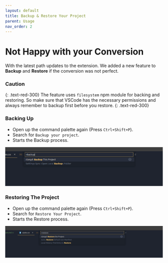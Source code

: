 ```yaml
---
layout: default
title: Backup & Restore Your Project
parent: Usage
nav_order: 2
---
```


# [](#header-1) Not Happy with your Conversion

With the latest path updates to the extension. We added a new feature to **Backup** and **Restore** if the conversion was not perfect.

### [](#header-3) Caution
{: 	.text-red-300}
The feature uses `filesystem` npm module for backing and restoring. So make sure that VSCode has the necessary permissions and always remember to backup first before you restore.
{: 	.text-red-300}

### [](#header-3) Backing Up
- Open up the command palette again (Press `Ctrl+Shift+P`).
- Search for `Backup your project`.
- Starts the Backup process.

![](../../assets/images/backup_final.png)


### [](#header-3) Restoring The Project
- Open up the command palette again (Press `Ctrl+Shift+P`).
- Search for `Restore Your Project`.
- Starts the Restore process.

![](../../assets/images/restore_final.png)
